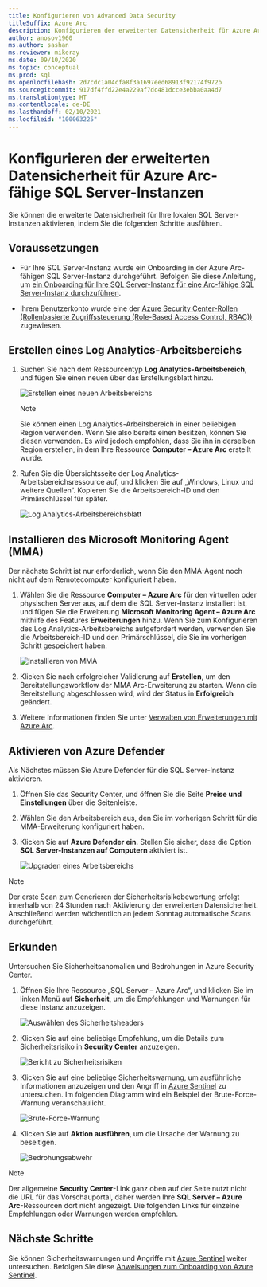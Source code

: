 ```yaml
---
title: Konfigurieren von Advanced Data Security
titleSuffix: Azure Arc
description: Konfigurieren der erweiterten Datensicherheit für Azure Arc-fähige SQL Server-Instanzen
author: anosov1960
ms.author: sashan
ms.reviewer: mikeray
ms.date: 09/10/2020
ms.topic: conceptual
ms.prod: sql
ms.openlocfilehash: 2d7cdc1a04cfa8f3a1697eed68913f92174f972b
ms.sourcegitcommit: 917df4ffd22e4a229af7dc481dcce3ebba0aa4d7
ms.translationtype: HT
ms.contentlocale: de-DE
ms.lasthandoff: 02/10/2021
ms.locfileid: "100063225"
---
```

# <a name="configure-advanced-data-security-for-azure-arc-enabled-sql-server-instance"></a>Konfigurieren der erweiterten Datensicherheit für Azure Arc-fähige SQL Server-Instanzen

Sie können die erweiterte Datensicherheit für Ihre lokalen SQL Server-Instanzen aktivieren, indem Sie die folgenden Schritte ausführen.

## <a name="prerequisites"></a>Voraussetzungen

* Für Ihre SQL Server-Instanz wurde ein Onboarding in der Azure Arc-fähigen SQL Server-Instanz durchgeführt. Befolgen Sie diese Anleitung, um [ein Onboarding für Ihre SQL Server-Instanz für eine Arc-fähige SQL Server-Instanz durchzuführen](connect.md).

* Ihrem Benutzerkonto wurde eine der [Azure Security Center-Rollen (Rollenbasierte Zugriffssteuerung (Role-Based Access Control, RBAC))](/azure/security-center/security-center-permissions) zugewiesen.

## <a name="create-a-log-analytics-workspace"></a>Erstellen eines Log Analytics-Arbeitsbereichs

1. Suchen Sie nach dem Ressourcentyp __Log Analytics-Arbeitsbereich__, und fügen Sie einen neuen über das Erstellungsblatt hinzu.

   ![Erstellen eines neuen Arbeitsbereichs](media/configure-advanced-data-security/create-new-log-analytics-workspace.png)

   > [!NOTE]
   > Sie können einen Log Analytics-Arbeitsbereich in einer beliebigen Region verwenden. Wenn Sie also bereits einen besitzen, können Sie diesen verwenden. Es wird jedoch empfohlen, dass Sie ihn in derselben Region erstellen, in dem Ihre Ressource __Computer – Azure Arc__ erstellt wurde.

1. Rufen Sie die Übersichtsseite der Log Analytics-Arbeitsbereichsressource auf, und klicken Sie auf „Windows, Linux und weitere Quellen“. Kopieren Sie die Arbeitsbereich-ID und den Primärschlüssel für später.

   ![Log Analytics-Arbeitsbereichsblatt](media/configure-advanced-data-security/log-analytics-workspace-blade.png)

## <a name="install-microsoft-monitoring-agent-mma"></a>Installieren des Microsoft Monitoring Agent (MMA)

Der nächste Schritt ist nur erforderlich, wenn Sie den MMA-Agent noch nicht auf dem Remotecomputer konfiguriert haben.

1. Wählen Sie die Ressource __Computer – Azure Arc__ für den virtuellen oder physischen Server aus, auf dem die SQL Server-Instanz installiert ist, und fügen Sie die Erweiterung __Microsoft Monitoring Agent – Azure Arc__ mithilfe des Features **Erweiterungen** hinzu. Wenn Sie zum Konfigurieren des Log Analytics-Arbeitsbereichs aufgefordert werden, verwenden Sie die Arbeitsbereich-ID und den Primärschlüssel, die Sie im vorherigen Schritt gespeichert haben.

   ![Installieren von MMA](media/configure-advanced-data-security/install-mma-extension.png)

1. Klicken Sie nach erfolgreicher Validierung auf **Erstellen**, um den Bereitstellungsworkflow der MMA Arc-Erweiterung zu starten. Wenn die Bereitstellung abgeschlossen wird, wird der Status in **Erfolgreich** geändert.

1. Weitere Informationen finden Sie unter [Verwalten von Erweiterungen mit Azure Arc](/azure/azure-arc/servers/manage-vm-extensions).

## <a name="enable-azure-defender"></a>Aktivieren von Azure Defender

Als Nächstes müssen Sie Azure Defender für die SQL Server-Instanz aktivieren.

1. Öffnen Sie das Security Center, und öffnen Sie die Seite **Preise und Einstellungen** über die Seitenleiste.

1. Wählen Sie den Arbeitsbereich aus, den Sie im vorherigen Schritt für die MMA-Erweiterung konfiguriert haben.

1. Klicken Sie auf **Azure Defender ein**. Stellen Sie sicher, dass die Option **SQL Server-Instanzen auf Computern** aktiviert ist.

   ![Upgraden eines Arbeitsbereichs](media/configure-advanced-data-security/enable-azure-defender.png)

 > [!NOTE]
   > Der erste Scan zum Generieren der Sicherheitsrisikobewertung erfolgt innerhalb von 24 Stunden nach Aktivierung der erweiterten Datensicherheit. Anschließend werden wöchentlich an jedem Sonntag automatische Scans durchgeführt.

## <a name="explore"></a>Erkunden

Untersuchen Sie Sicherheitsanomalien und Bedrohungen in Azure Security Center.

1. Öffnen Sie Ihre Ressource „SQL Server – Azure Arc“, und klicken Sie im linken Menü auf **Sicherheit**, um die Empfehlungen und Warnungen für diese Instanz anzuzeigen.

   ![Auswählen des Sicherheitsheaders](media/configure-advanced-data-security/security-heading-sql-server-arc.png)

1. Klicken Sie auf eine beliebige Empfehlung, um die Details zum Sicherheitsrisiko in __Security Center__ anzuzeigen.

   ![Bericht zu Sicherheitsrisiken](media/configure-advanced-data-security/vulnerabilities-report.png)

1. Klicken Sie auf eine beliebige Sicherheitswarnung, um ausführliche Informationen anzuzeigen und den Angriff in [Azure Sentinel](/azure/sentinel/overview) zu untersuchen. Im folgenden Diagramm wird ein Beispiel der Brute-Force-Warnung veranschaulicht.

   ![Brute-Force-Warnung](media/configure-advanced-data-security/brute-force-alert.png)

1. Klicken Sie auf **Aktion ausführen**, um die Ursache der Warnung zu beseitigen.

   ![Bedrohungsabwehr](media/configure-advanced-data-security/brute-force-alert-mitigation.png)

> [!NOTE]
> Der allgemeine __Security Center__-Link ganz oben auf der Seite nutzt nicht die URL für das Vorschauportal, daher werden Ihre __SQL Server – Azure Arc__-Ressourcen dort nicht angezeigt. Die folgenden Links für einzelne Empfehlungen oder Warnungen werden empfohlen.

## <a name="next-steps"></a>Nächste Schritte

Sie können Sicherheitswarnungen und Angriffe mit [Azure Sentinel](/azure/sentinel/overview) weiter untersuchen. Befolgen Sie diese [Anweisungen zum Onboarding von Azure Sentinel](/azure/sentinel/connect-data-sources).
